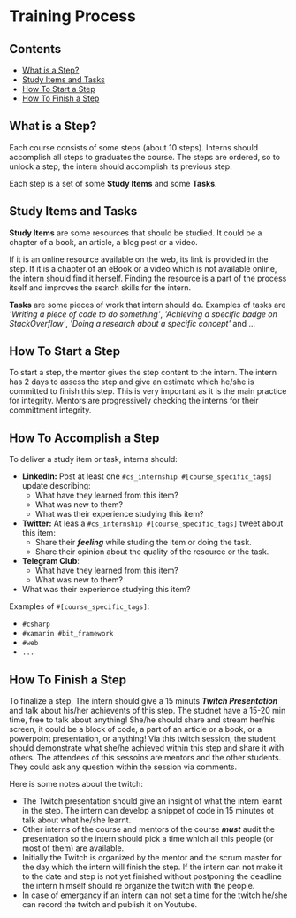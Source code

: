 # Training Process <!-- omit in toc -->

## Contents <!-- omit in toc -->
- [What is a Step?](#What-is-a-Step)
- [Study Items and Tasks](#Study-Items-and-Tasks)
- [How To Start a Step](#How-To-Start-a-Step)
- [How To Finish a Step](#How-To-Finish-a-Step)

## What is a Step?

Each course consists of some steps (about 10 steps). Interns should accomplish all steps to graduates the course.
The steps are ordered, so to unlock a step, the intern should accomplish its previous step.

Each step is a set of some **Study Items** and some **Tasks**.

## Study Items and Tasks

**Study Items** are some resources that should be studied. It could be a chapter of a book, an article, a blog post or a video.

If it is an online resource available on the web, its link is provided in the step. If it is a chapter of an eBook or a video which is not available online, the intern should find it herself. Finding the resource is a part of the process itself and improves the search skills for the intern.

**Tasks** are some pieces of work that intern should do. Examples of tasks are *'Writing a piece of code to do something'*, *'Achieving a specific badge on StackOverflow'*, *'Doing a research about a specific concept'* and ...

## How To Start a Step

To start a step, the mentor gives the step content to the intern. The intern has 2 days to assess the step and give an estimate which he/she is committed to finish this step. This is very important as it is the main practice for integrity. Mentors are progressively checking the interns for their committment integrity.


## How To Accomplish a Step

To deliver a study item or task, interns should:
- **LinkedIn:** Post at least one `#cs_internship #[course_specific_tags]` update describing:
  -  What have they learned from this item?
  -  What was new to them?
  -  What was their experience studying this item?
- **Twitter:** At leas a `#cs_internship #[course_specific_tags]` tweet about this item:
  - Share their ***feeling*** while studing the item or doing the task.
  - Share their opinion about the quality of the resource or the task.
- **Telegram Club**:
  - What have they learned from this item?
  - What was new to them?
- What was their experience studying this item?

Examples of `#[course_specific_tags]`:
- `#csharp`
- `#xamarin #bit_framework`
- `#web`
- `...`

## How To Finish a Step

To finalize a step, The intern should give a 15 minuts ***Twitch Presentation*** and talk about his/her achievents of this step.
The studnet have a 15-20 min time, free to talk about anything! She/he should share and stream her/his screen, it could be a block of code, a part of an article or a book, or a powerpoint presentation, or anything! Via this twitch session, the student should demonstrate what she/he achieved within this step and share it with others.
The attendees of this sessoins are mentors and the other students. They could ask any question within the session via comments.

Here is some notes about the twitch:
- The Twitch presentation should give an insight of what the intern learnt in the step. The intern can develop a snippet of code in 15 minutes ot talk about what he/she learnt.
- Other interns of the course and mentors of the course ***must*** audit the presentation so the intern should pick a time which all this people (or most of them) are available.
- Initially the Twitch is organized by the mentor and the scrum master for the day which the intern will finish the step. If the intern can not make it to the date and step is not yet finished without postponing the deadline the intern himself should re organize the twitch with the people.
- In case of emergancy if an intern can not set a time for the twitch he/she can record the twitch and publish it on Youtube.

